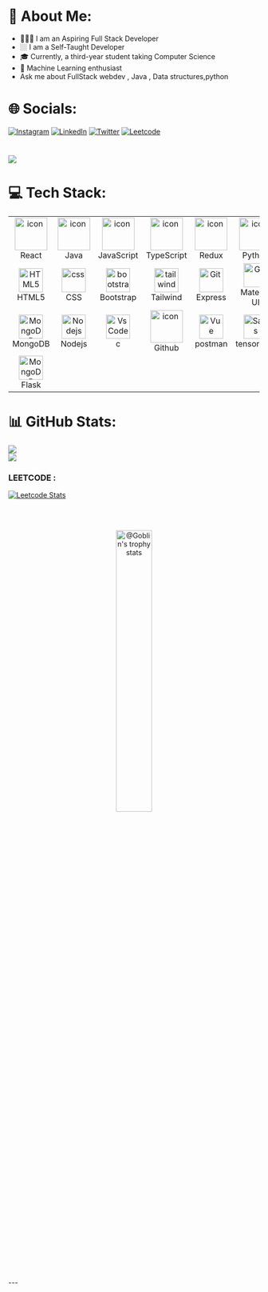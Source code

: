 # 💫 About Me:
-  🧑🏽‍💻 I am an Aspiring Full Stack Developer 
-   🏼 I am a Self-Taught Developer
-  🎓 Currently, a third-year student taking Computer Science
-  🌟 Machine Learning enthusiast
-   Ask me about FullStack webdev , Java , Data structures,python<br>


# 🌐 Socials:
[![Instagram](https://img.shields.io/badge/Instagram-%23E4405F.svg?logo=Instagram&logoColor=white)](https://instagram.com/jamal.myd) [![LinkedIn](https://img.shields.io/badge/LinkedIn-%230077B5.svg?logo=linkedin&logoColor=white)](https://linkedin.com/in/jamal-mydeen-09887924a) [![Twitter](https://img.shields.io/badge/Twitter-%231DA1F2.svg?logo=Twitter&logoColor=white)](https://twitter.com/jamal_976) [![Leetcode](https://img.shields.io/badge/Leetcode-%23593d88.svg?logo=Leetcode&logoColor=white)](https://leetcode.com/jamal7869) 

# [![](https://visitcount.itsvg.in/api?id=jamAL108&icon=0&color=0)](https://visitcount.itsvg.in)


# 💻 Tech Stack:
<table align="center">
  <tr>
    <td align="center" width="96">
        <img src="https://techstack-generator.vercel.app/react-icon.svg" alt="icon" width="65" height="65" />
      <br>React
    </td>
    <td align="center" width="96">
        <img src="https://techstack-generator.vercel.app/java-icon.svg" alt="icon" width="65" height="65" />
      <br>Java
    </td>
     <td align="center" width="96">
        <img src="https://techstack-generator.vercel.app/js-icon.svg" alt="icon" width="65" height="65" />
      <br>JavaScript
    </td>
        <td align="center" width="96">
        <img src="https://techstack-generator.vercel.app/ts-icon.svg" alt="icon" width="65" height="65" />
      <br>TypeScript
    </td>
   <td align="center" width="96">
        <img src="https://techstack-generator.vercel.app/redux-icon.svg" alt="icon" width="65" height="65" />
      <br>Redux
    </td>
        <td align="center" width="96">
        <img src="https://techstack-generator.vercel.app/python-icon.svg" alt="icon" width="65" height="65" />
      <br>Python
    </td>
  </tr>
  <tr>
    <td align="center"  width="96">
        <img src="https://skillicons.dev/icons?i=html" width="48" height="48" alt="HTML5" />
      <br>HTML5
    </td>
    <td align="center" width="96">
        <img src="https://skillicons.dev/icons?i=css" width="48" height="48" alt="css" />
      <br>CSS
    </td>
    <td align="center"  width="96">
        <img src="https://skillicons.dev/icons?i=bootstrap" width="48" height="48" alt="bootstrap" />
      <br>Bootstrap
    </td>
    <td align="center" width="96">
        <img src="https://skillicons.dev/icons?i=tailwind" width="48" height="48" alt="tailwind" />
      <br>Tailwind
    </td>
    <td align="center" width="96"> 
        <img src="https://skillicons.dev/icons?i=expressjs" width="48" height="48" alt="Git" />
      <br>Express
    </td>
        <td align="center" width="96"> 
        <img src="https://skillicons.dev/icons?i=materialui" width="48" height="48" alt="Git" />
      <br>Material UI
    </td>
  </tr>
 <tr>
      <td align="center" width="96">
        <img src="https://skillicons.dev/icons?i=mongodb" width="48" height="48" alt="MongoDB" />
      <br>MongoDB
    </td>
        <td align="center" width="96">
        <img src="https://skillicons.dev/icons?i=nodejs" width="48" height="48" alt="Nodejs" />
      <br>Nodejs
      </td>
      </td>
            <td align="center" width="96">
        <img src="https://skillicons.dev/icons?i=c" width="48" height="48" alt="VsCode" />
      <br>c
    </td>
              <td align="center" width="96">
        <img src="https://techstack-generator.vercel.app/github-icon.svg" alt="icon" width="65" height="65" />
      <br>Github
    </td>
              <td align="center" width="96">
        <img src="https://skillicons.dev/icons?i=postman" width="48" height="48" alt="Vue" />
      <br>postman
    </td>
              <td align="center" width="96">
        <img src="https://skillicons.dev/icons?i=tensorflow" width="48" height="48" alt="Sass" />
      <br>tensorflow
    </td>
 </tr>
   <tr>
      <td align="center" width="96">
        <img src="https://skillicons.dev/icons?i=flask" width="48" height="48" alt="MongoDB" />
      <br>Flask
    </td>
        <td align="center" width="96">
<!--         <img src="https://skillicons.dev/icons?i=nodejs" width="48" height="48" alt="Nodejs" />
      <br>Nodejs -->
      </td>
      </td>
            <td align="center" width="96">
<!--         <img src="https://skillicons.dev/icons?i=c" width="48" height="48" alt="VsCode" />
      <br>c -->
    </td>
              <td align="center" width="96">
<!--         <img src="https://techstack-generator.vercel.app/github-icon.svg" alt="icon" width="65" height="65" />
      <br>Github -->
    </td>
              <td align="center" width="96">
<!--         <img src="https://skillicons.dev/icons?i=postman" width="48" height="48" alt="Vue" />
      <br>postman -->
    </td>
              <td align="center" width="96">
<!--         <img src="https://skillicons.dev/icons?i=tensorflow" width="48" height="48" alt="Sass" />
      <br>tensorflow -->
    </td>
 </tr>
</table>




  # 📊 GitHub Stats:
![](https://github-readme-stats.vercel.app/api?username=jamAL108&theme=onedark&hide_border=false&include_all_commits=true&count_private=true)<br/>
![](https://github-readme-streak-stats.herokuapp.com/?user=jamAL108&theme=onedark&hide_border=false)<br/>


### LEETCODE :
[![Leetcode Stats](https://leetcard.jacoblin.cool/iamhk12?hide=ranking&theme=dark&border=2&radius=20&font=Poppins)](https://www.leetcode.com/jamAL108/) 

<br><br>


<p align="center">
<!-- <a href="https://wakatime.com/@Goblin8888"><img src="https://github-readme-stats.vercel.app/api/wakatime?username=jamAL108&theme=gotham&hide_border=true&layout=compact&hide_title=true&langs_count=14&range=all_time"  width="58%" alt="@Goblin's wakatime stats"/></a> -->
<a href="https://github.com/jamAL108?tab=achievements"><img src="https://github-profile-trophy.vercel.app/?username=jamAL108&theme=onestar&no-frame=true&column=3&row=2"  width="38%" alt="@Goblin's trophy stats"/></a>
</p>
---

<!-- Proudly created with GPRM ( https://gprm.itsvg.in ) -->


<!-- Proudly created with GPRM ( https://gprm.itsvg.in ) -->
